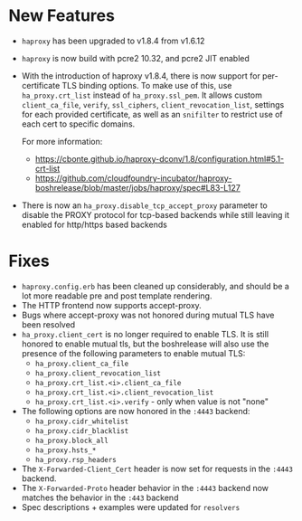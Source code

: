 # New Features
- `haproxy` has been upgraded to v1.8.4 from v1.6.12
- `haproxy` is now build with pcre2 10.32, and pcre2 JIT enabled
- With the introduction of haproxy v1.8.4, there is now support for
  per-certificate TLS binding options. To make use of this, use
  `ha_proxy.crt_list` instead of `ha_proxy.ssl_pem`. It allows
  custom `client_ca_file`, `verify`, `ssl_ciphers`, `client_revocation_list`,
  settings for each provided certificate, as well as an `snifilter` to
  restrict use of each cert to specific domains.

  For more information:
  - https://cbonte.github.io/haproxy-dconv/1.8/configuration.html#5.1-crt-list
  - https://github.com/cloudfoundry-incubator/haproxy-boshrelease/blob/master/jobs/haproxy/spec#L83-L127
- There is now an `ha_proxy.disable_tcp_accept_proxy` parameter to disable the PROXY protocol
  for tcp-based backends while still leaving it enabled for http/https based backends

# Fixes
- `haproxy.config.erb` has been cleaned up considerably, and
  should be a lot more readable pre and post template rendering.
- The HTTP frontend now supports accept-proxy.
- Bugs where accept-proxy was not honored during mutual TLS have been
  resolved
- `ha_proxy.client_cert` is no longer required to enable TLS. It is
  still honored to enable mutual tls, but the boshrelease will also
  use the presence of the following parameters to enable mutual TLS:
  - `ha_proxy.client_ca_file`
  - `ha_proxy.client_revocation_list`
  - `ha_proxy.crt_list.<i>.client_ca_file`
  - `ha_proxy.crt_list.<i>.client_revocation_list`
  - `ha_proxy.crt_list.<i>.verify` - only when value is not "none"
- The following options are now honored in the `:4443` backend:
  - `ha_proxy.cidr_whitelist`
  - `ha_proxy.cidr_blacklist`
  - `ha_proxy.block_all`
  - `ha_proxy.hsts_*`
  - `ha_proxy.rsp_headers`
- The `X-Forwarded-Client_Cert` header is now set for requests in the `:4443`
  backend.
- The `X-Forwarded-Proto` header behavior in the `:4443` backend now
  matches the behavior in the `:443` backend
- Spec descriptions + examples were updated for `resolvers`
